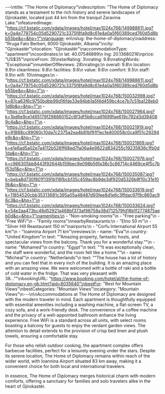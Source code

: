 ---\ntitle: "The Home of Diplomacy"\ndescription: "The Home of Diplomacy stands as a testament to the rich history and serene landscapes of Gjirokastër, located just 44 km from the tranquil Zaravina Lake."\nfeaturedImage: "https://cf.bstatic.com/xdata/images/hotel/max1024x768/149988611.jpg?k=0a4e779754c05d5290721c3375f8fa9d8c61e4a0a5f60389ced760d5d8bb55be&o=&hp=1"\nlanguage: en\nslug: the-home-of-diplomacy\naddress: "Rruga Fato Berberi, 6000 Gjirokastër, Albania"\ncity: "Gjirokastër"\nlocation: "Gjirokastër"\naccommodationType: "apartment"\ncoordinates:\n  lat: 40.07546899\n  lng: 20.13680216\nprice: "US$35"\npriceFrom: 35\nstarRating: 3\nrating: 9.8\nratingWords: "Exceptional"\nnumberOfReviews: 28\nratings:\n  overall: 9.8\n  location: 9.9\n  cleanliness: 9.8\n  facilities: 9.6\n  value: 9.6\n  comfort: 9.5\n  staff: 9.9\n  wifi: 10\nimages:\n  - "https://cf.bstatic.com/xdata/images/hotel/max1024x768/149988611.jpg?k=0a4e779754c05d5290721c3375f8fa9d8c61e4a0a5f60389ced760d5d8bb55be&o=&hp=1"\n  - "https://cf.bstatic.com/xdata/images/hotel/max1024x768/150032998.jpg?k=87ca63f6c9750bdbb99d16fde33e94bb1a5f4d459bc4ce7b7c51ba128eb01d8b&o=&hp=1"\n  - "https://cf.bstatic.com/xdata/images/hotel/max1024x768/150027964.jpg?k=1bd6e9ce1495179f298860152c8f3df5b8cca91699fae619c792d3d394089c4a&o=&hp=1"\n  - "https://cf.bstatic.com/xdata/images/hotel/max1024x768/150021919.jpg?k=91888cc99060c10da7c2375a2ea4b81bf91f1ec1e400058c0ca9f51c29294e9c&o=&hp=1"\n  - "https://cf.bstatic.com/xdata/images/hotel/max1024x768/150021869.jpg?k=e1e6ad5a02e7a4112b526ff68ed7fa06a4e9822d834255c19235836c1fb0d1da&o=&hp=1"\n  - "https://cf.bstatic.com/xdata/images/hotel/max1024x768/150027976.jpg?k=c966305bb8443f92644b159bec9e098b56fa38c5c66714c4469ce4f5c7bf53d1&o=&hp=1"\n  - "https://cf.bstatic.com/xdata/images/hotel/max1024x768/150035087.jpg?k=beba8d730f801f1391b116fbcb135c459ac8b9de3df920d5326b8f10c31e109b&o=&hp=1"\n  - "https://cf.bstatic.com/xdata/images/hotel/max1024x768/150033619.jpg?k=11854520cbb35313681c395a05a48487d93fee8d1e6c3ffdac97f9c860ac96c3&o=&hp=1"\n  - "https://cf.bstatic.com/xdata/images/hotel/max1024x768/150033624.jpg?k=54e2aa473bc48d52921a468bf373af98758a38d712579fd18b1f2774875aeb0d&o=&hp=1"\namenities:\n  - "Non-smoking rooms"\n  - "Free parking"\n  - "Free WiFi"\n  - "Family rooms"\nnearbyRestaurants:\n  - "Etno 50 m"\n  - "Silver Hill Reastaurant 150 m"\nairports:\n  - "Corfu International Airport 55 km"\n  - "Ioannina Airport 71 km"\nreviews:\n  - name: "Eva"\n    country: "United Kingdom"\n    text: "“Amazing property, fantastic hosts, and spectacular views from the balcony. Thank you for a wonderful stay.”"\n  - name: "Mohamed"\n    country: "Egypt"\n    text: "“It was exceptionally clean, the staff were wonderful, and the room felt like a home.”"\n  - name: "Micheal"\n    country: "Netherlands"\n    text: "“The house has a lot of history and you can feel that in every inch of the building. It is an amazing place with an amazing view. We were welcomed with a bottle of raki and a bottle of cold water in the fridge. That was very pleasant with 38...”"\nbookingURL: "https://www.booking.com/hotel/al/the-home-of-diplomacy.en-gb.html?aid=8035640"\nbestFor: "Best for Mountain Views"\nbestCategories: "Mountain Views"\ncategory: "Mountain Views"\n---\n\nAccommodations at The Home of Diplomacy are designed with the modern traveler in mind. Each apartment is thoughtfully equipped with essential amenities including a washing machine, a flat-screen TV, a cozy sofa, and a work-friendly desk. The convenience of a coffee machine and the privacy of a well-appointed bathroom enhance the living experience. Free WiFi is a standard across all units, with select rooms boasting a balcony for guests to enjoy the verdant garden views. The attention to detail extends to the provision of crisp bed linen and plush towels, ensuring a comfortable stay.

For those who relish outdoor cooking, the apartment complex offers barbecue facilities, perfect for a leisurely evening under the stars. Despite its serene location, The Home of Diplomacy remains within reach of the wider world, with Ioannina Airport situated 83 km away, making it a convenient choice for both local and international travelers.

In essence, The Home of Diplomacy merges historical charm with modern comforts, offering a sanctuary for families and solo travelers alike in the heart of Gjirokastër.